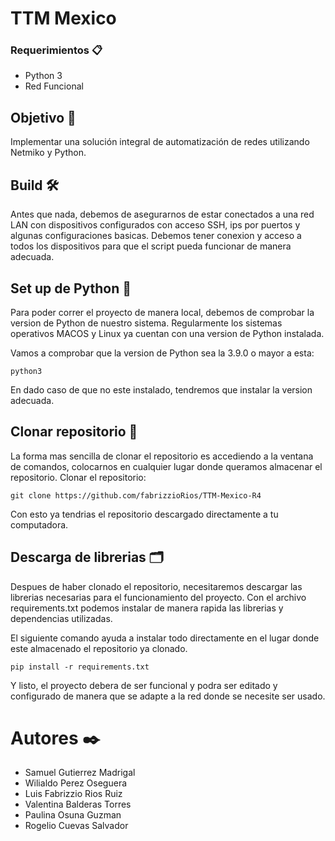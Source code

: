 # TTM Mexico

### Requerimientos 📋
- Python 3
- Red Funcional

## Objetivo 🎯
Implementar una solución integral de automatización de redes utilizando Netmiko y Python.

## Build 🛠️
Antes que nada, debemos de asegurarnos de estar conectados a una red LAN con dispositivos configurados con acceso SSH, ips por puertos y algunas configuraciones basicas.
Debemos tener conexion y acceso a todos los dispositivos para que el script pueda funcionar de manera adecuada.

## Set up de Python 🐍
Para poder correr el proyecto de manera local, debemos de comprobar la version de Python de nuestro sistema. Regularmente los sistemas operativos MACOS y Linux ya cuentan con una version de Python instalada.

Vamos a comprobar que la version de Python sea la 3.9.0 o mayor a esta:

`python3`

En dado caso de que no este instalado, tendremos que instalar la version adecuada.

## Clonar repositorio 📂

La forma mas sencilla de clonar el repositorio es accediendo a la ventana de comandos, colocarnos en cualquier lugar donde queramos almacenar el repositorio.
Clonar el repositorio:

`git clone https://github.com/fabrizzioRios/TTM-Mexico-R4`

Con esto ya tendrias el repositorio descargado directamente a tu computadora.

## Descarga de librerias 🗂️

Despues de haber clonado el repositorio, necesitaremos descargar las librerias necesarias para el funcionamiento del proyecto.
Con el archivo requirements.txt podemos instalar de manera rapida las librerias y dependencias utilizadas.

El siguiente comando ayuda a instalar todo directamente en el lugar donde este almacenado el repositorio ya clonado.

`pip install -r requirements.txt`

Y listo, el proyecto debera de ser funcional y podra ser editado y configurado de manera que se adapte a la red donde se necesite ser usado.

# Autores ✒️
- Samuel Gutierrez Madrigal
- Wilialdo Perez Oseguera
- Luis Fabrizzio Rios Ruiz
- Valentina Balderas Torres
- Paulina Osuna Guzman
- Rogelio Cuevas Salvador
